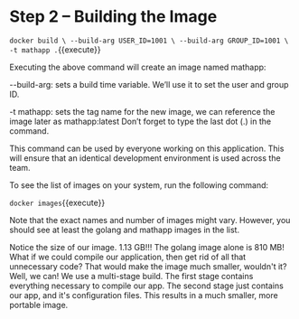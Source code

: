 # Step 2 – Building the Image


`docker build \
         --build-arg USER_ID=1001 \
         --build-arg GROUP_ID=1001 \
         -t mathapp .`{{execute}}

Executing the above command will create an image named mathapp:

--build-arg: sets a build time variable. We’ll use it to set the user and 
group ID.

-t mathapp: sets the tag name for the new image, we can reference the image later as mathapp:latest
    Don’t forget to type the last dot (.) in the command.

This command can be used by everyone working on this application. This will 
ensure that an identical development environment is used across the team.

To see the list of images on your system, run the following command:

`docker images`{{execute}}

Note that the exact names and number of images might vary. However, you should 
see at least the golang and mathapp images in the list.

Notice the size of our image.  1.13 GB!!!  The golang image alone is 810 MB! 
What if we could compile our application, then get rid of all that unnecessary
code?  That would make the image much smaller, wouldn't it? Well, we can! We
use a multi-stage build.  The first stage contains everything necessary to
compile our app.  The second stage just contains our app, and it's 
configuration files.  This results in a much smaller, more portable image.

